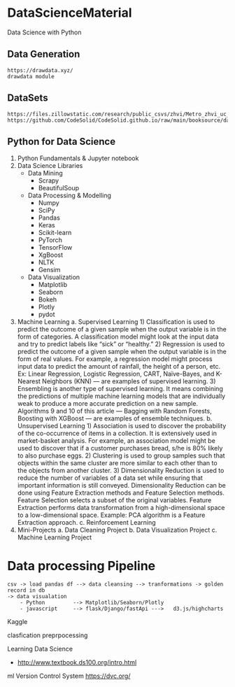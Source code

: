# DataScienceMaterial

Data Science with Python

## Data Generation

    https://drawdata.xyz/
    drawdata module

## DataSets

    https://files.zillowstatic.com/research/public_csvs/zhvi/Metro_zhvi_uc_sfrcondo_tier_0.33_0.67_sm_sa_month.csv
    https://github.com/CodeSolid/CodeSolid.github.io/raw/main/booksource/data/AnalyticsSnapshot.xlsx

## Python for Data Science

1. Python Fundamentals & Jupyter notebook
2. Data Science Libraries
   - Data Mining
     - Scrapy
     - BeautifulSoup
   - Data Processing & Modelling
     - Numpy
     - SciPy
     - Pandas
     - Keras
     - Scikit-learn
     - PyTorch
     - TensorFlow
     - XgBoost
     - NLTK
     - Gensim
   - Data Visualization
     - Matplotlib
     - Seaborn
     - Bokeh
     - Plotly
     - pydot
3. Machine Learning
   a. Supervised Learning 1) Classification is used to predict the outcome of a given sample when the output
   variable is in the form of categories.
   A classification model might look at the input data and try to predict labels like
   “sick” or “healthy.” 2) Regression is used to predict the outcome of a given sample when the output variable
   is in the form of real values. For example, a regression model might process input
   data to predict the amount of rainfall, the height of a person, etc.
   Ex: Linear Regression, Logistic Regression, CART, Naïve-Bayes, and K-Nearest Neighbors (KNN) — are examples of supervised learning. 3) Ensembling is another type of supervised learning. It means combining the predictions of multiple machine learning models that are individually weak to produce a more accurate prediction on a new sample. Algorithms 9 and 10 of this article — Bagging with Random Forests, Boosting with XGBoost — are examples of ensemble techniques.
   b. Unsupervised Learning 1) Association is used to discover the probability of the co-occurrence of items in a collection. It is extensively used in market-basket analysis. For example, an association model might be used to discover that if a customer purchases bread, s/he is 80% likely to also purchase eggs. 2) Clustering is used to group samples such that objects within the same cluster are more similar to each other than to the objects from another cluster. 3) Dimensionality Reduction is used to reduce the number of variables of a data set while ensuring that important information is still conveyed. Dimensionality Reduction can be done using Feature Extraction methods and Feature Selection methods. Feature Selection selects a subset of the original variables. Feature Extraction performs data transformation from a high-dimensional space to a low-dimensional space. Example: PCA algorithm is a Feature Extraction approach.
   c. Reinforcement Learning
4. Mini-Projects
   a. Data Cleaning Project
   b. Data Visualization Project
   c. Machine Learning Project

# Data processing Pipeline

    csv -> load pandas df --> data cleansing --> tranformations -> golden record in db
    -> data visualation
    	- Python         --> Matplotlib/Seaborn/Plotly
    	- javascript     --> flask/Django/fastApi --->   d3.js/highcharts

Kaggle

clasfication
preprpocessing


Learning Data Science
  - http://www.textbook.ds100.org/intro.html

ml Version Control System   https://dvc.org/